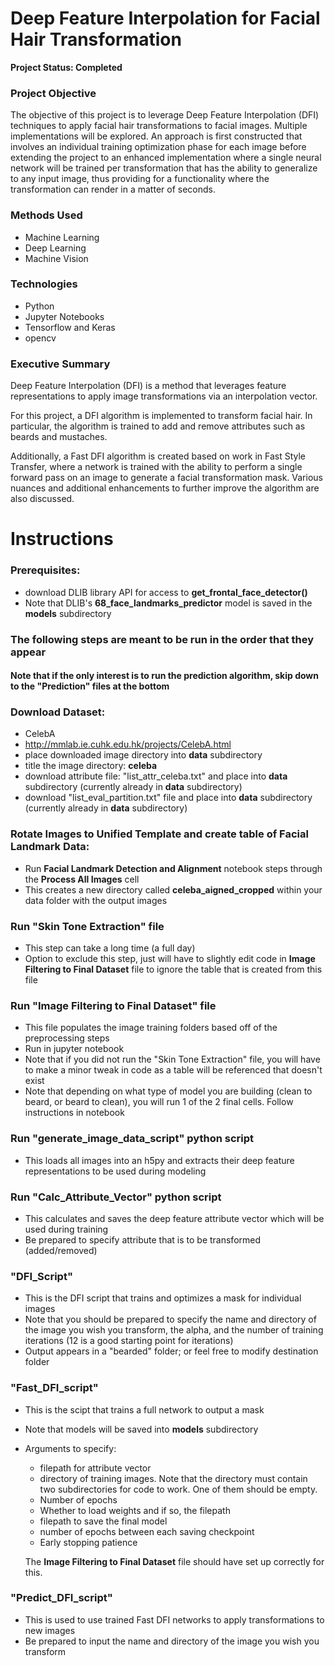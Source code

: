 # Deep Feature Interpolation for Facial Hair Transformation

**Project Status: Completed**

### Project Objective
The objective of this project is to leverage Deep Feature Interpolation (DFI) techniques to apply facial hair transformations to facial images. Multiple implementations will be explored. An approach is first constructed that involves an individual training optimization phase for each image before extending the project to an enhanced implementation where a single neural network will be trained per transformation that has the ability to generalize to any input image, thus providing for a functionality where the transformation can render in a matter of seconds.

### Methods Used
- Machine Learning
- Deep Learning
- Machine Vision

### Technologies
- Python
- Jupyter Notebooks
- Tensorflow and Keras
- opencv

### Executive Summary
Deep Feature Interpolation (DFI) is a method that leverages feature representations to apply image transformations via an interpolation vector. 

For this project, a DFI algorithm is implemented to transform facial hair. In particular, the algorithm is trained to add and remove attributes such as beards and mustaches. 

Additionally, a Fast DFI algorithm is created based on work in Fast Style Transfer, where a network is trained with the ability to perform a single forward pass on an image to generate a facial transformation mask. Various nuances and additional enhancements to further improve the algorithm are also discussed.


# Instructions

### Prerequisites:
- download DLIB library API for access to **get_frontal_face_detector()**
- Note that DLIB's **68_face_landmarks_predictor** model is saved in the **models** subdirectory

### The following steps are meant to be run in the order that they appear
#### Note that if the only interest is to run the prediction algorithm, skip down to the "Prediction" files at the bottom


### Download Dataset:
- CelebA
- http://mmlab.ie.cuhk.edu.hk/projects/CelebA.html
- place downloaded image directory into **data** subdirectory
- title the image directory: **celeba**
- download attribute file: "list_attr_celeba.txt" and place into **data** subdirectory (currently already in **data** subdirectory)
- download "list_eval_partition.txt" file and place into **data** subdirectory (currently already in **data** subdirectory)


### Rotate Images to Unified Template and create table of Facial Landmark Data:
- Run **Facial Landmark Detection and Alignment** notebook steps through the **Process All Images** cell
- This creates a new directory called **celeba_aigned_cropped** within your data folder with the output images


### Run "Skin Tone Extraction" file
- This step can take a long time (a full day)
- Option to exclude this step, just will have to slightly edit code in **Image Filtering to Final Dataset** file to ignore the table that is created from this file


### Run "Image Filtering to Final Dataset" file
- This file populates the image training folders based off of the preprocessing steps
- Run in jupyter notebook
- Note that if you did not run the "Skin Tone Extraction" file, you will have to make a minor tweak in code as a table will be referenced that doesn't exist
- Note that depending on what type of model you are building (clean to beard, or beard to clean), you will run 1 of the 2 final cells. Follow instructions in notebook


### Run "generate_image_data_script" python script
- This loads all images into an h5py and extracts their deep feature representations to be used during modeling

### Run "Calc_Attribute_Vector" python script
- This calculates and saves the deep feature attribute vector which will be used during training
- Be prepared to specify attribute that is to be transformed (added/removed)

### "DFI_Script"
- This is the DFI script that trains and optimizes a mask for individual images
- Note that you should be prepared to specify the name and directory of the image you wish you transform, the alpha, and the number of training iterations (12 is a good starting point for iterations)
- Output appears in a "bearded" folder; or feel free to modify destination folder


### "Fast_DFI_script"
- This is the scipt that trains a full network to output a mask
- Note that models will be saved into **models** subdirectory
- Arguments to specify:
    - filepath for attribute vector
    - directory of training images. Note that the directory must contain two subdirectories for code to work. One of them should be empty.
    - Number of epochs
    - Whether to load weights and if so, the filepath
    - filepath to save the final model
    - number of epochs between each saving checkpoint
    - Early stopping patience
    
    The **Image Filtering to Final Dataset** file should have set up correctly for this.


### "Predict_DFI_script"
- This is used to use trained Fast DFI networks to apply transformations to new images
- Be prepared to input the name and directory of the image you wish you transform
